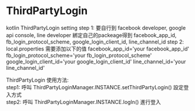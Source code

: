 # ThirdPartyLogin
kotlin ThirdPartyLogin setting
step 1:
要自行到 facebook developer, google api console, line developer 綁定自己的packeage得到
facebook_app_id, fb_login_protocol_scheme, google_login_client_id, line_channel_id
step 2:
local.properties 需要添加以下的值
facebook_app_id='your facebook_app_id'
fb_login_protocol_scheme='your fb_login_protocol_scheme'
google_login_client_id='your google_login_client_id'
line_channel_id='your line_channel_id'

ThirdPartyLogin 使用方法:  
step1: 呼叫 ThirdPartyLoginManager.INSTANCE.setThirdPartyLogin() 設定登入方式  
step2: 呼叫 ThirdPartyLoginManager.INSTANCE.logIn() 進行登入
